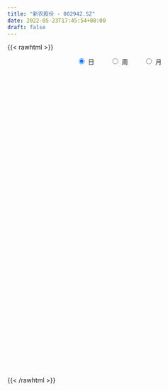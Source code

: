 ```yaml
---
title: "新农股份 - 002942.SZ"
date: 2022-05-23T17:45:54+08:00
draft: false
---
```

{{< rawhtml >}}
    <div style="text-align: center">
        <label style="padding: 1rem;"><input style="margin-right: .5rem" type="radio" name="period" value="D" checked onclick="period_change(this)">日</label>
        <label style="padding: 1rem;"><input style="margin-right: .5rem" type="radio" name="period" value="W" onclick="period_change(this)">周</label>
        <label style="padding: 1rem;"><input style="margin-right: .5rem" type="radio" name="period" value="M" onclick="period_change(this)">月</label>
    </div>
    <div id="chart" style="height: 700px;"></div> 
    <script type="text/javascript">
        const D_v = [2745.0,2733.0,4343.96,2631.12,5409.63,3081.91,4155.75,2388.11,3782.0,5663.0,3904.0,4938.52,3222.0,3795.32,8072.0,9878.27,12780.55,4895.0,7436.16,4706.0,6082.19,6037.0,5864.11,6576.0,3820.0,6859.47,4774.13,3740.0,4852.47,4530.0,3412.0,4230.0,6605.12,7638.19,4992.0,7816.0,6068.0,5514.0,12329.0,7604.13,11626.0,9947.0,17143.0,10074.55,16907.5,24002.9,14850.11,11873.9,11857.7,18259.55,8244.6,8778.94,8266.5,6893.7,10579.26,8874.88,11870.6,11960.11,17396.79,14146.72,8195.9,45557.2,24923.72,10472.6,9633.6,11770.59,6082.35,8420.7,11591.24,7738.4,7498.7,7185.0,8043.2,9183.1,16016.1,9223.01,8565.45,10126.3,12910.9,19495.18,13711.13,14123.45,10918.4,20046.74,16635.1,17632.94,18412.24,69374.59,117366.04,61765.91,78371.4,55223.31,44714.15,45116.91,33548.89,27798.21,21968.8,19850.0,14593.11,12844.3,11528.9,13186.11,8571.0,7222.7,7855.0,8656.1,7273.0,9511.0,12051.0,18380.9,11442.5,22115.23,14790.2,8410.7,18037.0,11683.8,12789.7,5392.9,14399.38,7753.1,4952.2,6266.4,11603.0,5810.6,4893.7,9685.2,8302.7,6070.25,7931.8,9660.04,8927.4,9369.1,5683.0,7237.1,5365.1,21858.02,15078.49,13860.9,9823.44,16739.05,10110.2,8860.9,7471.5,10202.85,5026.7,6374.6,6815.7,3708.0,7310.1,5984.8,6032.06,4950.8,6302.4,52030.26,60903.53,29104.86,16777.9,13827.7,12205.5,21671.63,19363.2,16167.0,10767.04,11219.8,7809.2,30785.74,16850.7,14287.38,11488.94,12726.64,9440.3,5798.96,9223.71,8111.0,6983.5,9038.5,5046.3,5958.4,2737.2,4531.08,7161.6,10437.3,5838.2,6266.3,5421.6,5572.9,5802.2,13984.8,10718.9,8467.2,9358.2,15561.1,100272.44,68982.42,49196.84,33688.9,22201.4,37559.78,27997.9,26004.86,21719.27,17814.4,19783.6,13531.3,10646.6,14228.76,11654.3,16108.94,12175.24,11632.8,13056.2,7696.14,7230.6,10713.6,8884.84,31875.5,19503.48,12624.21,13278.47,12634.8,8746.6,20715.31,24236.74,16990.84,31522.71,24189.8,18544.2,13600.7,21626.35,22478.91,23641.98,24512.28,14898.0,13003.2,16648.7,17144.4,11083.74,10143.4,7171.84,9249.5,9436.1,14872.1,7222.9,7165.4,16160.3,9919.0,7299.4,6209.26,8406.5,11758.8]
const D_histogram = [0.0,0.0067901994,0.0140634531,0.013478682,0.0123273337,-0.0041759349,-0.0255403477,-0.0352122085,-0.0248427773,-0.022278016,-0.0125633873,0.0030856926,0.000784139,-0.0024707425,-0.0061468939,0.0138725653,0.027305068,0.0271187314,0.0377257538,0.0437982723,0.0514542558,0.0426277572,0.0160756725,-0.0265363867,-0.0560710199,-0.090761984,-0.1116367359,-0.1035938481,-0.0834316251,-0.0647788774,-0.055177617,-0.0404718788,-0.0227667759,-0.0069616736,0.013138686,0.0212735728,0.0190151126,0.0306751916,0.0508566181,0.0563087938,0.0588986267,0.0647531685,0.0649306443,0.053153691,0.0316423748,-0.0262108945,-0.0801375564,-0.1279553458,-0.1704222419,-0.2011771004,-0.2040132142,-0.1944803285,-0.1919293256,-0.1934507137,-0.2040238737,-0.1796842831,-0.1273084985,-0.0610919873,0.0379092806,0.115168941,0.1515144516,0.1299708399,0.0665948035,0.0318618148,0.0155535214,-0.0126377841,-0.0199670737,-0.0137907334,-0.0300741467,-0.0301566245,-0.0251170264,-0.0349428933,-0.0152008174,-0.0079206962,0.0301137049,0.0406894669,0.0436183737,0.0497977227,0.0716168413,0.0942735212,0.1090326564,0.1159050278,0.1159333432,0.1331042226,0.1476908757,0.1665764549,0.1459435381,0.2276491449,0.3514657849,0.3878095717,0.4743898227,0.4757946711,0.423293327,0.2979487572,0.1628334506,0.0838272403,-0.0026471933,-0.1186195236,-0.1618532521,-0.1645186742,-0.1654926828,-0.1898671846,-0.2093292189,-0.1980496361,-0.2014650641,-0.1745240434,-0.1633940677,-0.1572797792,-0.1268296795,-0.1551856757,-0.1732494843,-0.2320219685,-0.2750476644,-0.2995776214,-0.2467284449,-0.1992799314,-0.1783094082,-0.1408043207,-0.0952190224,-0.0671634902,-0.0380112046,-0.0070603644,0.0368130822,0.0666188694,0.0890838968,0.1247124833,0.1447417735,0.1580810993,0.1597859503,0.1422578027,0.1432637065,0.135085484,0.1238243644,0.0981755177,0.079307578,0.0808143494,0.0852557657,0.0955766555,0.0941457461,0.0973348262,0.0749508315,0.0451988266,0.0333451565,0.0351697346,0.0313518813,0.0298697318,0.0183739944,0.0030772115,-0.0074253576,-0.020737287,-0.0503812103,-0.05987495,-0.0471703274,0.0414306226,0.1320195785,0.1543490154,0.152794022,0.1372783505,0.1058547489,0.1086242122,0.1209452905,0.1236535231,0.1090638061,0.0598975956,0.0304291392,0.0632837089,0.0924913119,0.0749133149,0.0613087437,0.0654461407,0.043961737,0.0297803176,-0.0110570265,-0.065797649,-0.0796461223,-0.1537487221,-0.1682086467,-0.2054092606,-0.2001999968,-0.1905620075,-0.1380139607,-0.0686689344,-0.029926979,-0.0365798555,-0.0399825502,-0.0570330067,-0.0477904511,-0.0045745851,0.0283239476,0.0293540888,-0.000560169,0.0959275752,0.1763820541,0.2434439791,0.2540071678,0.2248344864,0.1921946208,0.1127058586,-0.0069148943,-0.0624401605,-0.1762086629,-0.2805503977,-0.2675752746,-0.2385744346,-0.2439015095,-0.3094764531,-0.3154968981,-0.3252747124,-0.2895667422,-0.2291137598,-0.2100429459,-0.1791400685,-0.1560726524,-0.12217727,-0.1104351087,-0.0344462704,-0.003142243,0.018942016,0.0321321068,0.0549372393,0.0473484827,0.0726916315,0.1210107116,0.130505932,0.171031449,0.1819050302,0.1298127317,0.0674929534,0.0739898246,0.0803525893,0.0184678885,-0.0944781747,-0.2326541799,-0.360363021,-0.3399781037,-0.2896059304,-0.2275242611,-0.1538192135,-0.0967636653,-0.0139853279,0.0506137516,0.0569206635,0.0600541835,0.058983013,0.1024232136,0.1138157314,0.1157519384,0.1120339684,0.121942393,0.1555486463]
const D_fast = [0.0,0.0084877493,0.0192768663,0.0220617657,0.0239922508,0.0064449984,-0.0213045013,-0.0397794142,-0.0356206774,-0.03862542,-0.0320516381,-0.015631135,-0.0177366539,-0.021609221,-0.0268220959,-0.0033344953,0.0169242743,0.0235176205,0.0435560814,0.060578168,0.0810977154,0.0829281561,0.0603949896,0.0111488336,-0.0324035545,-0.0897850146,-0.1385689505,-0.1564245247,-0.1571202079,-0.1546621796,-0.1588553235,-0.154267555,-0.142254146,-0.1281894621,-0.104804431,-0.091351151,-0.088855833,-0.0695269562,-0.0366313751,-0.017102001,0.0002124886,0.0222553226,0.0386654594,0.0401769289,0.0265762064,-0.0378297865,-0.1117908375,-0.1915974634,-0.27666992,-0.3577190536,-0.411558471,-0.4506456673,-0.4960769958,-0.5459610624,-0.6075401908,-0.6281216709,-0.607573011,-0.5566294967,-0.4481509086,-0.3420990129,-0.2678748895,-0.2569257911,-0.3036531267,-0.3304206617,-0.3428405747,-0.3741913262,-0.3865123842,-0.3837837273,-0.4075856773,-0.4152073113,-0.4164469697,-0.4350085599,-0.4190666884,-0.4137667413,-0.3682039139,-0.3474557851,-0.333622285,-0.3149935053,-0.2752701764,-0.2290451161,-0.1870278169,-0.1511791885,-0.1221675374,-0.0717206023,-0.0202112303,0.0403184626,0.0561714304,0.1947893234,0.4064724096,0.5397685893,0.744946296,0.8652998122,0.9186217999,0.8677644193,0.7733574754,0.7153080751,0.6281718433,0.4825446321,0.3988475905,0.3550524999,0.3127053206,0.2408640227,0.1690696836,0.1308368574,0.0770551633,0.0603651732,0.030646632,-0.0025590243,-0.0038163445,-0.0709687596,-0.1323449393,-0.2491229156,-0.3609105276,-0.46033489,-0.4691678247,-0.4715392941,-0.4951461229,-0.4928421156,-0.4710615729,-0.4597969133,-0.4401474288,-0.4109616797,-0.3578849625,-0.311424458,-0.2666884564,-0.1998817491,-0.1436670154,-0.0908074148,-0.0491560763,-0.0311197731,0.0057020572,0.0312952057,0.0509901772,0.0498852099,0.0508441647,0.0725545235,0.0983098812,0.1325249349,0.154630462,0.1821532487,0.1785069619,0.1600546636,0.1565372827,0.1671542944,0.1711744114,0.1771596949,0.1702574561,0.1557299761,0.1433710675,0.1248748164,0.0826355905,0.0581731133,0.059085154,0.1580437597,0.2816376102,0.342554301,0.3791978131,0.3980017292,0.3930418148,0.4229673312,0.4655247321,0.4991463455,0.51182258,0.4776307684,0.4557695968,0.5044450937,0.5567755247,0.5579258564,0.5596484712,0.5801474034,0.5696534339,0.5629170939,0.5193154932,0.4481254584,0.4143654545,0.3018256742,0.2453135879,0.1567606589,0.1119199235,0.0739174109,0.0919619676,0.1441397602,0.1753999709,0.1596021305,0.1462037983,0.1148950901,0.1121900329,0.1542622526,0.1942417723,0.2026104356,0.1725561355,0.2930257735,0.417575766,0.5454986858,0.6195636665,0.6465996067,0.6620083963,0.6106960987,0.4893466222,0.4182113159,0.2603906478,0.0859113136,0.0319926179,0.0013498494,-0.0649526029,-0.2078966598,-0.2927913294,-0.3838878217,-0.4205715371,-0.4173969946,-0.4508369172,-0.4647190569,-0.4806698039,-0.477318739,-0.4931853549,-0.4258080842,-0.3952896175,-0.3684698545,-0.3472467371,-0.3107072947,-0.3064589306,-0.262942874,-0.184371116,-0.1422494125,-0.0589660333,-0.0026161945,-0.0222553101,-0.0677018501,-0.0427075227,-0.0162566107,-0.0735243393,-0.2100899462,-0.4064294964,-0.6242290927,-0.6888387013,-0.7108680106,-0.7056674067,-0.6704171625,-0.6375525305,-0.5582705251,-0.4810180078,-0.46048093,-0.4423338641,-0.4286592813,-0.3596132774,-0.3197668267,-0.288892635,-0.264602113,-0.2242080902,-0.1517146753]
const D_slow = [0.0,0.0016975499,0.0052134131,0.0085830836,0.0116649171,0.0106209334,0.0042358464,-0.0045672057,-0.0107779,-0.016347404,-0.0194882508,-0.0187168277,-0.0185207929,-0.0191384785,-0.020675202,-0.0172070607,-0.0103807937,-0.0036011108,0.0058303276,0.0167798957,0.0296434596,0.0403003989,0.044319317,0.0376852204,0.0236674654,0.0009769694,-0.0269322146,-0.0528306766,-0.0736885829,-0.0898833022,-0.1036777065,-0.1137956762,-0.1194873701,-0.1212277885,-0.117943117,-0.1126247238,-0.1078709456,-0.1002021477,-0.0874879932,-0.0734107948,-0.0586861381,-0.042497846,-0.0262651849,-0.0129767621,-0.0050661684,-0.011618892,-0.0316532811,-0.0636421176,-0.1062476781,-0.1565419532,-0.2075452567,-0.2561653389,-0.3041476702,-0.3525103487,-0.4035163171,-0.4484373879,-0.4802645125,-0.4955375093,-0.4860601892,-0.4572679539,-0.419389341,-0.3868966311,-0.3702479302,-0.3622824765,-0.3583940961,-0.3615535421,-0.3665453106,-0.3699929939,-0.3775115306,-0.3850506867,-0.3913299433,-0.4000656666,-0.403865871,-0.405846045,-0.3983176188,-0.3881452521,-0.3772406587,-0.364791228,-0.3468870177,-0.3233186374,-0.2960604733,-0.2670842163,-0.2381008805,-0.2048248249,-0.167902106,-0.1262579922,-0.0897721077,-0.0328598215,0.0550066247,0.1519590176,0.2705564733,0.3895051411,0.4953284728,0.5698156621,0.6105240248,0.6314808349,0.6308190365,0.6011641557,0.5607008426,0.5195711741,0.4781980034,0.4307312072,0.3783989025,0.3288864935,0.2785202275,0.2348892166,0.1940406997,0.1547207549,0.123013335,0.0842169161,0.040904545,-0.0171009471,-0.0858628632,-0.1607572686,-0.2224393798,-0.2722593627,-0.3168367147,-0.3520377949,-0.3758425505,-0.3926334231,-0.4021362242,-0.4039013153,-0.3946980447,-0.3780433274,-0.3557723532,-0.3245942324,-0.288408789,-0.2488885142,-0.2089420266,-0.1733775759,-0.1375616493,-0.1037902783,-0.0728341872,-0.0482903078,-0.0284634133,-0.0082598259,0.0130541155,0.0369482794,0.0604847159,0.0848184225,0.1035561304,0.114855837,0.1231921261,0.1319845598,0.1398225301,0.1472899631,0.1518834617,0.1526527646,0.1507964252,0.1456121034,0.1330168008,0.1180480633,0.1062554815,0.1166131371,0.1496180317,0.1882052856,0.2264037911,0.2607233787,0.2871870659,0.314343119,0.3445794416,0.3754928224,0.4027587739,0.4177331728,0.4253404576,0.4411613848,0.4642842128,0.4830125415,0.4983397275,0.5147012627,0.5256916969,0.5331367763,0.5303725197,0.5139231074,0.4940115768,0.4555743963,0.4135222346,0.3621699195,0.3121199203,0.2644794184,0.2299759282,0.2128086946,0.2053269499,0.196181986,0.1861863485,0.1719280968,0.159980484,0.1588368377,0.1659178246,0.1732563468,0.1731163046,0.1970981984,0.2411937119,0.3020547067,0.3655564986,0.4217651203,0.4698137755,0.4979902401,0.4962615165,0.4806514764,0.4365993107,0.3664617113,0.2995678926,0.2399242839,0.1789489066,0.1015797933,0.0227055688,-0.0586131093,-0.1310047949,-0.1882832348,-0.2407939713,-0.2855789884,-0.3245971515,-0.355141469,-0.3827502462,-0.3913618138,-0.3921473745,-0.3874118705,-0.3793788438,-0.365644534,-0.3538074133,-0.3356345055,-0.3053818276,-0.2727553446,-0.2299974823,-0.1845212248,-0.1520680418,-0.1351948035,-0.1166973473,-0.0966092,-0.0919922279,-0.1156117715,-0.1737753165,-0.2638660717,-0.3488605977,-0.4212620802,-0.4781431455,-0.5165979489,-0.5407888652,-0.5442851972,-0.5316317593,-0.5174015935,-0.5023880476,-0.4876422943,-0.462036491,-0.4335825581,-0.4046445735,-0.3766360814,-0.3461504831,-0.3072633216]
const D_data = [['2021-05-12', 17.6348, 17.7031, 17.4297, 17.7487],['2021-05-13', 17.6044, 17.8095, 17.6044, 17.9462],['2021-05-14', 17.9538, 17.8626, 17.7107, 17.9614],['2021-05-17', 17.8626, 17.7943, 17.7183, 17.8626],['2021-05-18', 17.7791, 17.7943, 17.3994, 18.0221],['2021-05-19', 17.7943, 17.5588, 17.5209, 17.9614],['2021-05-20', 17.4829, 17.3842, 17.3386, 17.5588],['2021-05-21', 17.3842, 17.4221, 17.3234, 17.4677],['2021-05-24', 17.3614, 17.65, 17.3234, 17.688],['2021-05-25', 17.6728, 17.5664, 17.4905, 17.6804],['2021-05-26', 17.6044, 17.6728, 17.5133, 17.7867],['2021-05-27', 17.6955, 17.8095, 17.6728, 17.855],['2021-05-28', 17.8095, 17.6196, 17.5588, 17.8095],['2021-05-31', 17.6576, 17.5892, 17.4905, 17.6576],['2021-06-01', 17.5588, 17.5588, 17.3614, 17.5892],['2021-06-02', 17.5512, 17.9006, 17.4069, 17.9614],['2021-06-03', 18.8347, 17.9234, 17.7867, 18.8955],['2021-06-04', 17.7715, 17.8095, 17.7563, 17.9234],['2021-06-07', 17.8171, 17.9993, 17.6728, 18.212],['2021-06-08', 18.1436, 18.0221, 17.8702, 18.1892],['2021-06-09', 18.0297, 18.1208, 17.8778, 18.3031],['2021-06-10', 18.0221, 17.9538, 17.7791, 18.174],['2021-06-11', 17.9234, 17.6652, 17.612, 18.0373],['2021-06-15', 17.7259, 17.2778, 17.2627, 17.7335],['2021-06-16', 17.3386, 17.2171, 17.1335, 17.3766],['2021-06-17', 17.2095, 16.9209, 16.7386, 17.3006],['2021-06-18', 16.9209, 16.8601, 16.6779, 16.9816],['2021-06-21', 16.9057, 17.0956, 16.807, 17.0956],['2021-06-22', 17.0956, 17.2399, 17.0804, 17.2854],['2021-06-23', 17.2323, 17.2551, 17.0044, 17.2551],['2021-06-24', 17.2702, 17.1563, 17.088, 17.2702],['2021-06-25', 17.1563, 17.2323, 17.1259, 17.3006],['2021-06-28', 17.2323, 17.3158, 17.1715, 17.3538],['2021-06-29', 17.2399, 17.3538, 17.2399, 17.7335],['2021-06-30', 17.2399, 17.4905, 17.2399, 17.5892],['2021-07-01', 17.3994, 17.4145, 17.3538, 17.688],['2021-07-02', 17.3766, 17.3006, 17.1867, 17.5968],['2021-07-05', 17.2778, 17.5057, 17.2778, 17.5816],['2021-07-06', 17.5133, 17.7183, 17.4069, 17.8398],['2021-07-07', 17.7107, 17.6348, 17.4677, 17.8247],['2021-07-08', 17.5968, 17.6576, 17.4905, 17.8854],['2021-07-09', 17.5892, 17.7639, 17.4069, 17.8322],['2021-07-12', 17.9158, 17.7563, 17.5588, 18.0525],['2021-07-13', 17.7107, 17.6196, 17.3462, 17.7107],['2021-07-14', 18.18, 17.44, 17.32, 18.18],['2021-07-15', 17.39, 16.77, 16.18, 17.39],['2021-07-16', 16.76, 16.47, 16.26, 16.77],['2021-07-19', 16.45, 16.18, 16.05, 16.54],['2021-07-20', 16.18, 15.87, 15.82, 16.18],['2021-07-21', 15.9, 15.65, 15.46, 16.12],['2021-07-22', 15.5, 15.72, 15.42, 15.78],['2021-07-23', 15.75, 15.7, 15.43, 15.75],['2021-07-26', 15.5, 15.45, 15.24, 15.67],['2021-07-27', 15.48, 15.2, 15.08, 15.48],['2021-07-28', 15.15, 14.84, 14.3, 15.2],['2021-07-29', 14.85, 15.1, 14.84, 15.19],['2021-07-30', 15.2, 15.47, 14.91, 15.5],['2021-08-02', 15.44, 15.82, 15.36, 15.86],['2021-08-03', 15.89, 16.6, 15.69, 16.6],['2021-08-04', 16.59, 16.8, 16.15, 16.83],['2021-08-05', 16.76, 16.64, 16.48, 16.76],['2021-08-06', 17.63, 16.01, 15.7, 17.63],['2021-08-09', 15.06, 15.28, 14.91, 15.36],['2021-08-10', 15.18, 15.36, 15.11, 15.5],['2021-08-11', 15.36, 15.42, 15.18, 15.51],['2021-08-12', 15.42, 15.1, 15.05, 15.42],['2021-08-13', 15.11, 15.2, 15.06, 15.26],['2021-08-16', 15.29, 15.3, 15.18, 15.43],['2021-08-17', 15.29, 14.92, 14.86, 15.35],['2021-08-18', 14.92, 15.0, 14.82, 15.06],['2021-08-19', 15.0, 15.0, 14.73, 15.1],['2021-08-20', 14.9, 14.72, 14.65, 14.94],['2021-08-23', 14.73, 15.04, 14.73, 15.14],['2021-08-24', 15.03, 14.89, 14.8, 15.12],['2021-08-25', 14.99, 15.35, 14.98, 15.4],['2021-08-26', 15.34, 15.11, 15.08, 15.36],['2021-08-27', 15.2, 15.03, 14.82, 15.2],['2021-08-30', 15.03, 15.08, 14.9, 15.32],['2021-08-31', 14.95, 15.35, 14.83, 15.35],['2021-09-01', 15.35, 15.5, 15.15, 15.94],['2021-09-02', 15.48, 15.54, 15.25, 15.7],['2021-09-03', 15.57, 15.55, 15.36, 15.67],['2021-09-06', 15.55, 15.54, 15.44, 15.68],['2021-09-07', 15.58, 15.87, 15.52, 15.92],['2021-09-08', 15.87, 16.01, 15.74, 16.15],['2021-09-09', 15.96, 16.26, 15.9, 16.34],['2021-09-10', 16.36, 15.87, 15.8, 16.36],['2021-09-13', 15.87, 17.46, 15.72, 17.46],['2021-09-14', 17.43, 18.78, 17.43, 19.21],['2021-09-15', 17.86, 18.43, 17.75, 18.55],['2021-09-16', 18.3, 19.77, 18.11, 20.0],['2021-09-17', 19.66, 19.37, 18.68, 20.28],['2021-09-22', 19.08, 18.98, 18.21, 19.59],['2021-09-23', 19.0, 17.95, 17.9, 19.09],['2021-09-24', 17.96, 17.39, 17.28, 18.06],['2021-09-27', 17.6, 17.7, 16.98, 17.74],['2021-09-28', 17.79, 17.28, 17.16, 17.96],['2021-09-29', 16.95, 16.4, 16.38, 17.18],['2021-09-30', 16.45, 16.85, 16.45, 16.9],['2021-10-08', 16.9, 17.18, 16.86, 17.28],['2021-10-11', 17.19, 17.13, 17.0, 17.38],['2021-10-12', 17.05, 16.69, 16.5, 17.16],['2021-10-13', 16.79, 16.53, 16.34, 16.79],['2021-10-14', 16.42, 16.78, 16.35, 16.84],['2021-10-15', 16.77, 16.5, 16.31, 16.78],['2021-10-18', 16.5, 16.83, 16.32, 16.95],['2021-10-19', 16.83, 16.63, 16.54, 16.88],['2021-10-20', 16.48, 16.51, 16.42, 17.04],['2021-10-21', 16.51, 16.82, 16.36, 16.92],['2021-10-22', 16.8, 15.99, 15.99, 16.8],['2021-10-25', 15.94, 15.87, 15.4, 15.96],['2021-10-26', 15.89, 14.99, 14.96, 16.0],['2021-10-27', 15.02, 14.7, 14.5, 15.06],['2021-10-28', 14.71, 14.5, 14.5, 14.82],['2021-10-29', 14.6, 15.3, 14.55, 15.4],['2021-11-01', 15.36, 15.29, 15.14, 15.44],['2021-11-02', 15.26, 14.95, 14.73, 15.38],['2021-11-03', 14.95, 15.14, 14.88, 15.27],['2021-11-04', 15.09, 15.32, 15.06, 15.49],['2021-11-05', 15.3, 15.18, 15.15, 15.45],['2021-11-08', 15.18, 15.25, 15.05, 15.31],['2021-11-09', 15.28, 15.36, 15.19, 15.47],['2021-11-10', 15.36, 15.68, 15.09, 15.82],['2021-11-11', 15.65, 15.69, 15.54, 15.73],['2021-11-12', 15.69, 15.75, 15.56, 15.77],['2021-11-15', 15.7, 16.11, 15.67, 16.21],['2021-11-16', 16.2, 16.13, 15.94, 16.24],['2021-11-17', 16.13, 16.22, 16.03, 16.28],['2021-11-18', 16.22, 16.21, 16.0, 16.38],['2021-11-19', 16.1, 16.02, 15.78, 16.25],['2021-11-22', 16.01, 16.3, 15.85, 16.37],['2021-11-23', 16.28, 16.26, 16.06, 16.38],['2021-11-24', 16.56, 16.26, 16.19, 16.56],['2021-11-25', 16.29, 16.06, 16.06, 16.37],['2021-11-26', 16.16, 16.09, 16.0, 16.28],['2021-11-29', 15.89, 16.36, 15.65, 16.84],['2021-11-30', 16.19, 16.48, 16.03, 16.64],['2021-12-01', 16.41, 16.67, 16.2, 16.68],['2021-12-02', 16.69, 16.63, 16.5, 16.85],['2021-12-03', 16.8, 16.78, 16.43, 16.93],['2021-12-06', 16.9, 16.49, 16.48, 16.9],['2021-12-07', 16.6, 16.32, 16.15, 16.6],['2021-12-08', 16.45, 16.48, 16.0, 16.57],['2021-12-09', 16.58, 16.67, 16.35, 16.8],['2021-12-10', 16.75, 16.64, 16.48, 16.76],['2021-12-13', 16.75, 16.7, 16.62, 16.88],['2021-12-14', 16.78, 16.58, 16.46, 16.78],['2021-12-15', 16.6, 16.49, 16.41, 16.6],['2021-12-16', 16.49, 16.5, 16.4, 16.57],['2021-12-17', 16.59, 16.41, 16.25, 16.59],['2021-12-20', 16.4, 16.08, 16.05, 16.44],['2021-12-21', 16.28, 16.2, 16.05, 16.28],['2021-12-22', 16.2, 16.46, 16.13, 16.46],['2021-12-23', 16.49, 17.7, 16.49, 17.95],['2021-12-24', 17.85, 18.3, 17.72, 18.65],['2021-12-27', 18.29, 17.89, 17.71, 18.29],['2021-12-28', 17.88, 17.8, 17.71, 18.25],['2021-12-29', 17.74, 17.73, 17.5, 17.99],['2021-12-30', 17.58, 17.54, 17.44, 17.74],['2021-12-31', 17.7, 18.02, 17.43, 18.38],['2022-01-04', 18.0, 18.32, 17.88, 18.32],['2022-01-05', 18.32, 18.39, 17.8, 18.58],['2022-01-06', 18.39, 18.29, 18.08, 18.39],['2022-01-07', 18.17, 17.81, 17.72, 18.19],['2022-01-10', 17.81, 17.94, 17.5, 18.06],['2022-01-11', 17.94, 18.83, 17.85, 19.2],['2022-01-12', 19.2, 19.08, 18.66, 19.2],['2022-01-13', 19.14, 18.66, 18.63, 19.21],['2022-01-14', 18.66, 18.75, 18.64, 19.04],['2022-01-17', 18.74, 19.07, 18.57, 19.16],['2022-01-18', 18.89, 18.82, 18.56, 19.18],['2022-01-19', 18.83, 18.92, 18.67, 19.04],['2022-01-20', 18.99, 18.52, 18.4, 18.99],['2022-01-21', 18.51, 18.13, 18.11, 18.62],['2022-01-24', 18.13, 18.47, 18.0, 18.68],['2022-01-25', 18.45, 17.45, 17.39, 18.52],['2022-01-26', 17.33, 17.89, 17.33, 17.95],['2022-01-27', 17.91, 17.37, 17.26, 18.14],['2022-01-28', 17.37, 17.7, 17.27, 17.78],['2022-02-07', 17.73, 17.68, 17.56, 17.99],['2022-02-08', 17.57, 18.29, 17.49, 18.3],['2022-02-09', 18.16, 18.78, 18.16, 19.14],['2022-02-10', 18.78, 18.68, 18.4, 18.84],['2022-02-11', 18.72, 18.2, 18.08, 18.72],['2022-02-14', 18.2, 18.21, 18.03, 18.57],['2022-02-15', 18.38, 17.97, 17.78, 18.39],['2022-02-16', 18.0, 18.26, 17.87, 18.43],['2022-02-17', 18.25, 18.83, 18.12, 18.89],['2022-02-18', 18.7, 18.94, 18.53, 18.99],['2022-02-21', 18.98, 18.68, 18.62, 19.07],['2022-02-22', 18.68, 18.25, 18.1, 18.68],['2022-02-23', 18.36, 20.08, 18.36, 20.08],['2022-02-24', 22.09, 20.5, 20.25, 22.09],['2022-02-25', 19.72, 20.94, 19.72, 22.0],['2022-02-28', 20.22, 20.69, 19.48, 20.9],['2022-03-01', 20.5, 20.39, 19.82, 20.66],['2022-03-02', 20.2, 20.41, 19.88, 20.5],['2022-03-03', 20.75, 19.71, 19.51, 20.75],['2022-03-04', 19.33, 18.78, 18.7, 19.63],['2022-03-07', 18.76, 19.15, 18.71, 19.57],['2022-03-08', 19.16, 17.93, 17.93, 19.37],['2022-03-09', 17.91, 17.33, 16.53, 18.24],['2022-03-10', 17.54, 18.38, 17.51, 18.41],['2022-03-11', 18.23, 18.53, 17.78, 18.59],['2022-03-14', 18.45, 18.0, 17.9, 18.66],['2022-03-15', 18.0, 16.85, 16.85, 18.0],['2022-03-16', 17.37, 17.16, 16.56, 17.39],['2022-03-17', 17.4, 16.81, 16.73, 17.59],['2022-03-18', 16.93, 17.19, 16.8, 17.27],['2022-03-21', 17.13, 17.53, 17.0, 17.64],['2022-03-22', 17.41, 17.02, 17.02, 17.51],['2022-03-23', 17.1, 17.11, 16.98, 17.28],['2022-03-24', 17.12, 16.98, 16.87, 17.17],['2022-03-25', 16.94, 17.11, 16.94, 17.36],['2022-03-28', 17.15, 16.81, 16.69, 17.18],['2022-03-29', 16.81, 17.74, 16.71, 18.12],['2022-03-30', 17.5, 17.4, 17.0, 17.53],['2022-03-31', 17.3, 17.38, 17.08, 17.54],['2022-04-01', 17.32, 17.33, 17.12, 17.82],['2022-04-06', 17.26, 17.53, 17.02, 17.6],['2022-04-07', 17.56, 17.18, 17.09, 17.56],['2022-04-08', 17.16, 17.64, 16.81, 18.2],['2022-04-11', 17.46, 18.16, 17.46, 18.16],['2022-04-12', 18.17, 17.89, 17.51, 18.24],['2022-04-13', 17.81, 18.5, 17.61, 19.2],['2022-04-14', 18.16, 18.38, 17.71, 18.38],['2022-04-15', 18.15, 17.58, 17.5, 18.15],['2022-04-18', 17.46, 17.2, 16.96, 17.46],['2022-04-19', 17.2, 17.95, 17.02, 18.15],['2022-04-20', 17.8, 18.03, 17.7, 18.48],['2022-04-21', 17.88, 17.05, 17.0, 18.7],['2022-04-22', 16.51, 15.89, 15.46, 16.83],['2022-04-25', 15.42, 14.74, 14.72, 15.89],['2022-04-26', 14.74, 13.88, 13.8, 15.0],['2022-04-27', 13.93, 15.12, 13.8, 15.27],['2022-04-28', 14.87, 15.38, 14.69, 16.3],['2022-04-29', 15.38, 15.56, 15.27, 15.9],['2022-05-05', 15.55, 15.85, 15.34, 16.0],['2022-05-06', 15.49, 15.82, 15.33, 16.0],['2022-05-09', 15.82, 16.4, 15.82, 16.55],['2022-05-10', 16.36, 16.51, 16.1, 16.59],['2022-05-11', 16.51, 15.94, 15.8, 16.52],['2022-05-12', 15.88, 15.9, 15.7, 16.07],['2022-05-13', 16.0, 15.83, 15.72, 16.2],['2022-05-16', 16.14, 16.5, 15.85, 16.68],['2022-05-17', 16.5, 16.27, 16.03, 16.7],['2022-05-18', 16.18, 16.22, 16.02, 16.4],['2022-05-19', 16.02, 16.18, 15.91, 16.35],['2022-05-20', 16.29, 16.41, 16.14, 16.45],['2022-05-23', 16.42, 16.89, 16.42, 16.97]]
const W_v = [867.78,348713.65,449725.19,697057.1599999999,294573.46,578492.49,684560.8100000001,808849.5299999999,532970.13,422561.26,430563.51,423870.71,477410.48,246506.23,158702.68,199421.09,151455.64,331727.96,124510.6,84119.94,30626.44,81540.59,83271.07,54595.84,216855.82,219754.42,151185.17,82338.57,63681.93,58209.91,79254.75,197947.51,77860.19,54006.85,54766.64,43522.72,75171.36,68799.22,61991.04,66085.08,69760.61,279632.71,146966.54,346319.46,138843.4,65701.72,70803.17,182975.47,151117.51,184276.81,110324.43,134773.4,123387.75,143885.32,140217.81,133716.08,133135.86,96591.34,78560.67,87473.97,111791.97,200871.5,106855.43,114282.01,88295.87,55761.51,56626.3,97786.29,63672.87,91503.16,95084.08,35004.02,34617.22,63109.41,72863.86,64537.57,196344.76,137876.96,122698.14,46004.19,77086.05,111391.19,135141.57,116601.44,104064.13,78855.0,78533.5,43103.19,56581.62,36326.13,34088.5,25379.17,31397.6,10461.98,6234.9,30704.22,19583.0,43418.6,59450.04,50421.54,65359.59,36149.61,23978.77,26620.98,29605.2,31701.01,27369.34,39823.93,34503.14,34998.35,24531.0,33768.21,12849.0,16974.53,35862.46,38255.66,27144.33,19680.0,24412.19,38953.0,17036.0,15727.38,21142.12,47478.0,12614.0,17864.08,17666.52,21509.52,39421.14,30125.46,22029.6,20764.47,33119.31,47020.13,82978.06,59014.69,46484.94,97256.72,62882.86,42434.04,51030.86,70366.96,83645.42,382101.25,123379.95,84210.12,12844.3,48363.71,55872.0,74795.63,52018.88,33525.9,41649.99,36581.7,77359.9,41672.15,30193.2,130219.05,93587.59,57517.04,81221.96,45300.61,29763.9,34234.48,41500.4,202641.36,170644.82,98853.43,64813.84,50329.34,86166.5,42096.71,115484.29,105860.22,72778.04,17315.24,47946.0,47994.46,11758.8]
const W_histogram = [0.0,0.3330643875,0.4354779744,0.4978333034,0.3544322182,0.4450513695,0.5458227105,0.5374683276,0.3651661575,0.4327922888,0.3871185675,0.4050726923,0.3624958545,0.2426375504,0.1781458566,0.0091969112,-0.039192069,-0.1425268522,-0.1982775188,-0.3766971887,-0.5374695109,-0.6419878082,-0.6792564973,-0.7158448935,-0.5288671162,-0.4870082542,-0.4926020355,-0.4114526098,-0.403426836,-0.3352569487,-0.2067807805,-0.2035630598,-0.2488269746,-0.2711989299,-0.3263288503,-0.3293254908,-0.2651702219,-0.1942822485,-0.0965631581,0.0025215876,0.0632220244,0.3516106276,0.6704195093,0.923409936,0.9323090467,0.7928236548,0.518843453,0.5103315782,0.3002225102,0.1073757964,-0.1060191886,-0.2249728533,-0.3077102896,-0.3195560241,-0.2798689361,-0.172884772,-0.1464035255,-0.1052683017,-0.2155600822,-0.3651146664,-0.3517637256,-0.2702452373,-0.3457569586,-0.2344670412,-0.30049986,-0.3517518189,-0.3442193143,-0.3090439626,-0.2485690239,-0.1652550382,-0.1315479555,-0.0882108176,-0.021724912,0.0328217576,0.0429041877,0.0973707411,0.2389099609,0.3513024486,0.456487914,0.4672686279,0.5035232297,0.6273309712,0.7636848196,0.7458514455,0.9548625839,1.0181171919,0.9771028105,0.8851953371,0.7336590916,0.5708931304,0.2711565759,0.1027683313,-0.1511179269,-0.326193591,-0.3925115407,-0.425551779,-0.5285761817,-0.5132787787,-0.3614144581,-0.3322303942,-0.1708482075,-0.1551992592,-0.157209951,-0.2817809736,-0.4299599199,-0.54880121,-0.6267508616,-0.7171750582,-0.7218045386,-0.6615628405,-0.6631240419,-0.7212102933,-0.6622157349,-0.4916748206,-0.3773051163,-0.2262053398,-0.193748799,-0.1186548598,-0.0398905416,0.0642779145,0.1220600128,0.1498794975,0.1891044606,0.017319117,-0.1090938974,-0.1716026753,-0.2214049697,-0.2194120717,-0.1850443513,-0.1530924418,-0.1661514713,-0.1312266811,-0.0871524733,-0.0142474153,-0.0392014687,-0.0906601624,-0.1213657302,-0.0880377857,-0.1022751726,-0.1242863055,-0.0993167837,-0.0325815689,0.0441439302,0.3259486264,0.3710566219,0.3564947982,0.3600052864,0.3093827586,0.2376282787,0.1443614066,0.078547227,0.0772451141,0.0971248174,0.116253846,0.1732115765,0.1975303409,0.1939230025,0.3078526842,0.3502939216,0.3493715932,0.3939121967,0.3641598319,0.3006971042,0.2780972731,0.2969766337,0.4205980474,0.3369492025,0.2488961483,0.0925699692,-0.0181543344,-0.0753052385,-0.0899662032,-0.1006342294,-0.21203375,-0.293454782,-0.3134963889,-0.3092558411,-0.2529370809,-0.1727343001]
const W_fast = [0.0,0.4163304843,0.6276135648,0.8144272197,0.759634189,0.9615161828,1.1987432014,1.3247559004,1.2437452696,1.4195694732,1.4706753937,1.5898976916,1.6379448174,1.5787459009,1.5587906712,1.3921409537,1.3339539562,1.19498746,1.0896674136,0.8170734466,0.5219337466,0.2569184974,0.0498356839,-0.1657139356,-0.1109529374,-0.1908461389,-0.3195904292,-0.3413041559,-0.4341350911,-0.4497794409,-0.3729984678,-0.4206715121,-0.5281421705,-0.6183138583,-0.7550259913,-0.8403540045,-0.8424912911,-0.8201738798,-0.7465955789,-0.6468804363,-0.5703744934,-0.1940832333,0.2923305258,0.7761734365,1.0181498088,1.0768703306,0.9326009921,1.0516720119,0.9166185714,0.7506158066,0.5107160245,0.3355191465,0.1758541378,0.0841193973,0.0538392513,0.1176022224,0.1074825875,0.1223007358,-0.0418810652,-0.282714316,-0.3573043066,-0.3433471276,-0.5052980885,-0.4526249315,-0.5937827153,-0.7329726289,-0.8114949529,-0.8535805919,-0.8552479091,-0.8132476829,-0.8124275891,-0.7911431556,-0.730088478,-0.667336369,-0.646527892,-0.5677186534,-0.3664519433,-0.1662338435,0.0530736005,0.1806714714,0.3428068805,0.6234473649,0.9507224182,1.1193519054,1.5670786899,1.8848625958,2.088123917,2.2175152778,2.2493938053,2.2293511267,1.9974037161,1.8547075543,1.5630418145,1.3064177526,1.1419719177,1.0025437347,0.7673752866,0.6543529949,0.7158637009,0.6619901663,0.7806603011,0.7575094347,0.7161962551,0.521179989,0.2655110627,0.0094694702,-0.2251678968,-0.4948858579,-0.6799664729,-0.785115485,-0.9524576969,-1.1908465217,-1.297405897,-1.2497836879,-1.2297402627,-1.1351918211,-1.1511724801,-1.1057422558,-1.0369505729,-0.9167126382,-0.8284155368,-0.7631261777,-0.6766250995,-0.8440806638,-0.9977671526,-1.1031765993,-1.2083301361,-1.2611902561,-1.2730836235,-1.2794048244,-1.3340017218,-1.3318836018,-1.3095975123,-1.2402543082,-1.2750087288,-1.3491324631,-1.4101794633,-1.3988609654,-1.4386671454,-1.4917498546,-1.4916095288,-1.4330197062,-1.3452582246,-0.9819663718,-0.8440942207,-0.7695323449,-0.6760205351,-0.6492973732,-0.6616447834,-0.7188213039,-0.7649986768,-0.7469895111,-0.7028286034,-0.6546361133,-0.5543754887,-0.4806741391,-0.4358007268,-0.2449078742,-0.1148931563,-0.0284725864,0.1145460662,0.1758336594,0.1875452078,0.2344696949,0.327593214,0.5563641395,0.5569525953,0.5311235781,0.3979398913,0.2826770041,0.2066997904,0.1695472749,0.1337206913,-0.0306872667,-0.1854719943,-0.2838876983,-0.3569611109,-0.3638766209,-0.3268574151]
const W_slow = [0.0,0.0832660969,0.1921355905,0.3165939163,0.4052019709,0.5164648132,0.6529204909,0.7872875728,0.8785791121,0.9867771843,1.0835568262,1.1848249993,1.2754489629,1.3361083505,1.3806448147,1.3829440425,1.3731460252,1.3375143122,1.2879449325,1.1937706353,1.0594032576,0.8989063055,0.7290921812,0.5501309578,0.4179141788,0.2961621152,0.1730116064,0.0701484539,-0.0307082551,-0.1145224923,-0.1662176874,-0.2171084523,-0.279315196,-0.3471149284,-0.428697141,-0.5110285137,-0.5773210692,-0.6258916313,-0.6500324208,-0.6494020239,-0.6335965178,-0.5456938609,-0.3780889836,-0.1472364996,0.0858407621,0.2840466758,0.4137575391,0.5413404336,0.6163960612,0.6432400103,0.6167352131,0.5604919998,0.4835644274,0.4036754214,0.3337081874,0.2904869944,0.253886113,0.2275690376,0.173679017,0.0824003504,-0.005540581,-0.0731018903,-0.1595411299,-0.2181578903,-0.2932828553,-0.38122081,-0.4672756385,-0.5445366292,-0.6066788852,-0.6479926447,-0.6808796336,-0.702932338,-0.708363566,-0.7001581266,-0.6894320797,-0.6650893944,-0.6053619042,-0.5175362921,-0.4034143135,-0.2865971566,-0.1607163491,-0.0038836063,0.1870375986,0.3735004599,0.6122161059,0.8667454039,1.1110211065,1.3323199408,1.5157347137,1.6584579963,1.7262471402,1.7519392231,1.7141597413,1.6326113436,1.5344834584,1.4280955137,1.2959514682,1.1676317736,1.077278159,0.9942205605,0.9515085086,0.9127086938,0.8734062061,0.8029609627,0.6954709827,0.5582706802,0.4015829648,0.2222892002,0.0418380656,-0.1235526445,-0.289333655,-0.4696362283,-0.6351901621,-0.7581088672,-0.8524351463,-0.9089864813,-0.957423681,-0.987087396,-0.9970600314,-0.9809905527,-0.9504755495,-0.9130056752,-0.86572956,-0.8613997808,-0.8886732552,-0.931573924,-0.9869251664,-1.0417781843,-1.0880392722,-1.1263123826,-1.1678502505,-1.2006569207,-1.222445039,-1.2260068929,-1.2358072601,-1.2584723007,-1.2888137332,-1.3108231796,-1.3363919728,-1.3674635492,-1.3922927451,-1.4004381373,-1.3894021548,-1.3079149982,-1.2151508427,-1.1260271431,-1.0360258215,-0.9586801319,-0.8992730622,-0.8631827105,-0.8435459038,-0.8242346252,-0.7999534209,-0.7708899594,-0.7275870652,-0.67820448,-0.6297237294,-0.5527605583,-0.4651870779,-0.3778441796,-0.2793661305,-0.1883261725,-0.1131518964,-0.0436275781,0.0306165803,0.1357660921,0.2200033928,0.2822274298,0.3053699221,0.3008313385,0.2820050289,0.2595134781,0.2343549208,0.1813464833,0.1079827878,0.0296086905,-0.0477052697,-0.11093954,-0.154123115]
const W_data = [['2018-12-07', 12.7691, 18.5375, 12.7691, 18.5375],['2018-12-14', 20.3935, 23.7565, 20.3935, 26.9191],['2018-12-21', 23.0141, 22.3756, 21.3066, 23.6748],['2018-12-28', 22.1232, 22.732, 21.2472, 25.2561],['2019-01-04', 21.9005, 20.3267, 19.5323, 22.1826],['2019-01-11', 20.438, 23.5041, 20.052, 24.2613],['2019-01-18', 24.4989, 24.6325, 20.2673, 25.6867],['2019-01-25', 24.4543, 24.0535, 23.5857, 28.8048],['2019-02-01', 24.4098, 21.9896, 21.8857, 26.3549],['2019-02-15', 22.2717, 25.167, 22.1307, 26.1173],['2019-02-22', 24.922, 24.2836, 23.3853, 26.6221],['2019-03-01', 24.2836, 25.4863, 24.1574, 27.1566],['2019-03-08', 25.3898, 25.1448, 24.9443, 29.3244],['2019-03-15', 24.9666, 24.1648, 23.0735, 26.6815],['2019-03-22', 24.4989, 24.7216, 24.1871, 25.2116],['2019-03-29', 24.3504, 23.0512, 21.9079, 25.3749],['2019-04-04', 23.0141, 24.1574, 23.0141, 24.484],['2019-04-12', 26.0653, 23.1774, 22.8656, 26.9488],['2019-04-19', 23.4892, 23.3927, 22.5093, 23.66],['2019-04-26', 23.3036, 21.1656, 21.1656, 23.3036],['2019-04-30', 21.2101, 20.2598, 19.317, 21.3512],['2019-05-10', 19.8961, 19.9109, 18.4855, 19.9406],['2019-05-17', 19.6733, 19.9545, 19.4432, 21.2242],['2019-05-24', 19.4511, 19.2934, 18.79, 19.8268],['2019-05-31', 19.2483, 22.0732, 19.1055, 23.1776],['2019-06-06', 21.8252, 20.518, 20.2175, 23.6509],['2019-06-14', 20.4278, 19.6615, 19.5413, 21.7727],['2019-06-21', 19.5713, 20.6081, 19.5713, 20.811],['2019-06-28', 20.6081, 19.6089, 19.3985, 20.6532],['2019-07-05', 19.8944, 20.2625, 19.7742, 20.4053],['2019-07-12', 20.3752, 21.3144, 19.2859, 21.3144],['2019-07-19', 21.7125, 19.9094, 19.9094, 21.7276],['2019-07-26', 19.9169, 18.9703, 18.3618, 19.932],['2019-08-02', 19.1055, 18.82, 18.4369, 19.1882],['2019-08-09', 18.82, 17.9035, 17.6781, 19.0529],['2019-08-16', 17.926, 18.0687, 17.4452, 18.2115],['2019-08-23', 18.0838, 18.7599, 18.0838, 19.1807],['2019-08-30', 18.3467, 18.9403, 18.2941, 19.4586],['2019-09-06', 18.8651, 19.5263, 18.8651, 19.7592],['2019-09-12', 19.6164, 19.947, 19.5112, 20.4879],['2019-09-20', 19.9545, 19.8343, 19.0605, 20.1649],['2019-09-27', 19.9094, 23.7185, 19.3234, 23.7185],['2019-09-30', 23.14, 26.0926, 22.5991, 26.0926],['2019-10-11', 25.1234, 27.4224, 25.0107, 28.6996],['2019-10-18', 25.762, 25.8146, 25.3113, 26.8965],['2019-10-25', 25.8372, 24.3196, 23.2903, 25.8372],['2019-11-01', 24.605, 22.0882, 21.6975, 24.605],['2019-11-08', 21.9229, 25.131, 21.2618, 27.3999],['2019-11-15', 25.2136, 22.4188, 22.4188, 26.7087],['2019-11-22', 20.7359, 21.7952, 20.1348, 23.726],['2019-11-29', 21.4045, 20.5255, 20.255, 21.9304],['2019-12-06', 20.4278, 20.7584, 19.4662, 21.0214],['2019-12-13', 20.7584, 20.5255, 19.9094, 20.8486],['2019-12-20', 20.5255, 20.9688, 20.4879, 21.5548],['2019-12-27', 20.9688, 21.5022, 20.6758, 22.0206],['2020-01-03', 21.4346, 22.6066, 20.5856, 23.6284],['2020-01-10', 22.5239, 21.8703, 21.3669, 22.5239],['2020-01-17', 21.953, 22.1708, 21.7802, 22.6892],['2020-01-23', 22.2309, 19.9846, 19.654, 22.2685],['2020-02-07', 17.9861, 18.5721, 16.1905, 18.6698],['2020-02-14', 18.4669, 19.962, 18.2641, 20.5706],['2020-02-21', 20.9537, 20.8185, 20.4504, 21.9605],['2020-02-28', 20.7884, 18.6022, 18.5421, 21.1265],['2020-03-06', 18.6022, 20.7809, 18.6022, 21.6224],['2020-03-13', 20.2776, 18.4294, 17.8809, 20.4128],['2020-03-20', 18.7825, 17.9861, 17.1371, 18.9177],['2020-03-27', 17.663, 18.2641, 17.2949, 18.9252],['2020-04-03', 18.2866, 18.3918, 17.7382, 19.6314],['2020-04-10', 18.5571, 18.6623, 18.5571, 19.5188],['2020-04-17', 18.8877, 19.083, 18.805, 20.3903],['2020-04-24', 19.1656, 18.5646, 18.4294, 19.9094],['2020-04-30', 18.5947, 18.7073, 17.4301, 18.9327],['2020-05-08', 18.4895, 19.1506, 18.4895, 19.3384],['2020-05-15', 19.2333, 19.2333, 18.9478, 19.7216],['2020-05-22', 19.2333, 18.7825, 18.6923, 19.7216],['2020-05-29', 18.775, 19.4737, 18.2941, 19.8493],['2020-06-05', 19.639, 21.1416, 19.3535, 21.6299],['2020-06-12', 21.3519, 21.6224, 20.9387, 22.1408],['2020-06-19', 21.7802, 22.3814, 21.6374, 23.7411],['2020-06-24', 22.6017, 21.8346, 21.5992, 22.6245],['2020-07-03', 21.9106, 22.6397, 21.6524, 22.8979],['2020-07-10', 22.5789, 24.6143, 22.5713, 24.9864],['2020-07-17', 24.6067, 26.0497, 24.5004, 26.8471],['2020-07-24', 26.3459, 25.0851, 25.0092, 27.3256],['2020-07-31', 25.1003, 29.2014, 25.1003, 29.8698],['2020-08-07', 29.4065, 29.0116, 28.48, 30.6672],['2020-08-14', 28.7913, 28.7078, 27.1889, 31.5102],['2020-08-21', 28.5027, 28.6318, 28.2521, 30.1128],['2020-08-28', 28.647, 28.0774, 26.2775, 29.2166],['2020-09-04', 28.2521, 27.8344, 27.0749, 28.6546],['2020-09-11', 27.7888, 25.4421, 24.6826, 28.0243],['2020-09-18', 25.4345, 26.2167, 24.2421, 26.4218],['2020-09-25', 26.2167, 24.2269, 23.9915, 26.2243],['2020-09-30', 24.2649, 24.0978, 23.7333, 24.4852],['2020-10-09', 24.5839, 24.7434, 24.2573, 25.0472],['2020-10-16', 25.07, 24.7738, 24.4776, 25.4953],['2020-10-23', 24.7358, 23.3384, 23.2852, 25.0092],['2020-10-30', 23.3384, 24.3409, 22.9359, 24.8041],['2020-11-06', 24.0371, 26.3155, 23.832, 26.5661],['2020-11-13', 26.5737, 25.1383, 24.9636, 26.7939],['2020-11-20', 25.2067, 27.2496, 25.1991, 27.4547],['2020-11-27', 27.3028, 25.9054, 25.4953, 27.6142],['2020-12-04', 25.9357, 25.7231, 25.2446, 26.2167],['2020-12-11', 25.799, 23.7865, 23.5586, 25.8522],['2020-12-18', 23.5738, 22.5713, 22.1004, 23.7713],['2020-12-25', 22.5713, 21.9106, 21.1967, 23.4067],['2020-12-31', 21.9106, 21.4853, 20.8169, 22.0625],['2021-01-08', 21.3258, 20.3765, 19.8676, 22.222],['2021-01-15', 20.3765, 20.6347, 19.4119, 20.8777],['2021-01-22', 20.6347, 21.0372, 20.4144, 21.9486],['2021-01-29', 21.0828, 19.86, 19.6018, 21.0828],['2021-02-05', 20.0119, 18.3791, 18.3639, 20.6499],['2021-02-10', 18.3791, 19.2145, 18.3107, 19.298],['2021-02-19', 19.298, 20.6727, 19.2297, 20.7106],['2021-02-26', 21.022, 20.2777, 19.7841, 21.4093],['2021-03-05', 19.9891, 21.0904, 19.9891, 21.6372],['2021-03-12', 21.1511, 19.7993, 19.3892, 21.303],['2021-03-19', 19.8145, 20.3613, 19.4955, 20.5359],['2021-03-26', 20.3765, 20.6195, 20.2094, 21.2271],['2021-04-02', 20.5132, 21.303, 19.898, 21.5384],['2021-04-09', 21.341, 21.098, 20.9005, 21.5688],['2021-04-16', 21.022, 20.9309, 20.1866, 21.1587],['2021-04-23', 21.1131, 21.265, 20.9081, 21.5612],['2021-04-30', 21.341, 18.2196, 17.969, 21.5536],['2021-05-07', 18.2272, 17.8171, 17.5968, 18.4398],['2021-05-14', 17.8854, 17.8626, 17.3158, 17.9614],['2021-05-21', 17.8626, 17.4221, 17.3234, 18.0221],['2021-05-28', 17.3614, 17.6196, 17.3234, 17.855],['2021-06-04', 17.6576, 17.8095, 17.3614, 18.8955],['2021-06-11', 17.8171, 17.6652, 17.612, 18.3031],['2021-06-18', 17.7259, 16.8601, 16.6779, 17.7335],['2021-06-25', 16.9057, 17.2323, 16.807, 17.3006],['2021-07-02', 17.2323, 17.3006, 17.1715, 17.7335],['2021-07-09', 17.2778, 17.7639, 17.2778, 17.8854],['2021-07-16', 17.9158, 16.47, 16.18, 18.18],['2021-07-23', 16.45, 15.7, 15.42, 16.54],['2021-07-30', 15.5, 15.47, 14.3, 15.67],['2021-08-06', 15.44, 16.01, 15.36, 17.63],['2021-08-13', 15.06, 15.2, 14.91, 15.51],['2021-08-20', 15.29, 14.72, 14.65, 15.43],['2021-08-27', 14.73, 15.03, 14.73, 15.4],['2021-09-03', 15.03, 15.55, 14.83, 15.94],['2021-09-10', 15.55, 15.87, 15.44, 16.36],['2021-09-17', 15.87, 19.37, 15.72, 20.28],['2021-09-24', 19.08, 17.39, 17.28, 19.59],['2021-09-30', 17.6, 16.85, 16.38, 17.96],['2021-10-08', 16.9, 17.18, 16.86, 17.28],['2021-10-15', 17.19, 16.5, 16.31, 17.38],['2021-10-22', 16.5, 15.99, 15.99, 17.04],['2021-10-29', 15.94, 15.3, 14.5, 16.0],['2021-11-05', 15.36, 15.18, 14.73, 15.49],['2021-11-12', 15.18, 15.75, 15.05, 15.82],['2021-11-19', 15.7, 16.02, 15.67, 16.38],['2021-11-26', 16.01, 16.09, 15.85, 16.56],['2021-12-03', 15.89, 16.78, 15.65, 16.93],['2021-12-10', 16.9, 16.64, 16.0, 16.9],['2021-12-17', 16.75, 16.41, 16.25, 16.88],['2021-12-24', 16.4, 18.3, 16.05, 18.65],['2021-12-31', 18.29, 18.02, 17.43, 18.38],['2022-01-07', 18.0, 17.81, 17.72, 18.58],['2022-01-14', 17.81, 18.75, 17.5, 19.21],['2022-01-21', 18.74, 18.13, 18.11, 19.18],['2022-01-28', 18.13, 17.7, 17.26, 18.68],['2022-02-11', 17.73, 18.2, 17.49, 19.14],['2022-02-18', 18.2, 18.94, 17.78, 18.99],['2022-02-25', 18.98, 20.94, 18.1, 22.09],['2022-03-04', 20.22, 18.78, 18.7, 20.9],['2022-03-11', 18.76, 18.53, 16.53, 19.57],['2022-03-18', 18.45, 17.19, 16.56, 18.66],['2022-03-25', 17.13, 17.11, 16.87, 17.64],['2022-04-01', 17.15, 17.33, 16.69, 18.12],['2022-04-08', 17.26, 17.64, 16.81, 18.2],['2022-04-15', 17.46, 17.58, 17.46, 19.2],['2022-04-22', 17.46, 15.89, 15.46, 18.7],['2022-04-29', 15.42, 15.56, 13.8, 16.3],['2022-05-06', 15.55, 15.82, 15.33, 16.0],['2022-05-13', 15.82, 15.83, 15.7, 16.59],['2022-05-20', 16.14, 16.41, 15.85, 16.7],['2022-05-27', 16.42, 16.89, 16.42, 16.97]]
const M_v = [1496363.78,2836839.6499999994,1288839.0099999998,1132803.7200000002,722440.5799999998,436263.3200000001,516960.09,447584.47,261954.68,624435.98,610963.75,639398.2200000001,586946.36,397321.8699999999,506992.8700000001,368884.81,329131.2999999999,235128.06,534193.5600000001,513014.8700000001,266022.31,128704.38,99940.72,217719.52,132936.56,133856.42,99454.2,129868.18,119960.5,73449.44,127780.66,249381.82,276641.6800000001,720666.5,191875.64,200712.98,336095.3800000001,213803.51,327573.08,408332.62,349497.7300000001,125014.5]
const M_histogram = [0.0,-0.0416920798,0.1348633344,0.099898801,-0.1058338239,-0.113706941,-0.2698864894,-0.3831583511,-0.4449840021,-0.0014022868,0.0232357215,-0.0592757388,-0.0644827308,-0.1368437459,-0.2601390272,-0.2567931523,-0.2935298848,-0.2473042066,-0.0263986958,0.5663717174,0.8276922318,0.7096085611,0.6146947251,0.5984535455,0.2965929338,-0.0145356955,-0.1847508449,-0.2325771481,-0.4347576055,-0.5796026425,-0.6456650491,-0.7800581137,-0.8271710242,-0.7118387829,-0.6937564242,-0.5617728816,-0.341062326,-0.1942329142,0.1102713509,0.0953379298,-0.0241589851,-0.0018493423]
const M_fast = [0.0,-0.0521150997,0.1581561481,0.1481663149,-0.084024766,-0.1203246183,-0.343975789,-0.5530372386,-0.7261088901,-0.2828777465,-0.2524308078,-0.3497612028,-0.3710888774,-0.4776608291,-0.6659908672,-0.7268432803,-0.836962484,-0.8525628575,-0.6382570206,0.0961063219,0.5643498942,0.6236683638,0.682428209,0.8158004159,0.5880880376,0.2733254844,0.0569226238,-0.0490479664,-0.3599178252,-0.6496635229,-0.8771421917,-1.2065497847,-1.4604554513,-1.5230829057,-1.678439653,-1.6868993309,-1.5514543567,-1.4531831735,-1.1211110707,-1.1122100093,-1.2377466705,-1.2158993632]
const M_slow = [0.0,-0.0104230199,0.0232928137,0.0482675139,0.0218090579,-0.0066176773,-0.0740892997,-0.1698788874,-0.281124888,-0.2814754597,-0.2756665293,-0.290485464,-0.3066061467,-0.3408170832,-0.40585184,-0.470050128,-0.5434325992,-0.6052586509,-0.6118583248,-0.4702653955,-0.2633423375,-0.0859401973,0.067733484,0.2173468704,0.2914951038,0.2878611799,0.2416734687,0.1835291817,0.0748397803,-0.0700608803,-0.2314771426,-0.426491671,-0.6332844271,-0.8112441228,-0.9846832288,-1.1251264493,-1.2103920308,-1.2589502593,-1.2313824216,-1.2075479391,-1.2135876854,-1.214050021]
const M_data = [['2018-12-28', 12.7691, 22.732, 12.7691, 26.9191],['2019-01-31', 21.9005, 22.0787, 19.5323, 28.8048],['2019-02-28', 21.9748, 25.219, 21.8857, 27.1566],['2019-03-29', 25.3526, 23.0512, 21.9079, 29.3244],['2019-04-30', 23.0141, 20.2598, 19.317, 26.9488],['2019-05-31', 19.8961, 22.0732, 18.4855, 23.1776],['2019-06-28', 21.8252, 19.6089, 19.3985, 23.6509],['2019-07-31', 19.8944, 19.1356, 18.3618, 21.7276],['2019-08-30', 18.8276, 18.9403, 17.4452, 19.4586],['2019-09-30', 18.8651, 26.0926, 18.8651, 26.0926],['2019-10-31', 25.1234, 22.0807, 21.6975, 28.6996],['2019-11-29', 22.0131, 20.5255, 20.1348, 27.3999],['2019-12-31', 20.4278, 21.1641, 19.4662, 22.0206],['2020-01-23', 21.2467, 19.9846, 19.654, 23.6284],['2020-02-28', 17.9861, 18.6022, 16.1905, 21.9605],['2020-03-31', 18.6022, 19.5939, 17.1371, 21.6224],['2020-04-30', 19.376, 18.7073, 17.4301, 20.3903],['2020-05-29', 18.4895, 19.4737, 18.2941, 19.8493],['2020-06-30', 19.639, 22.1916, 19.3535, 23.7411],['2020-07-31', 22.1004, 29.2014, 21.6524, 29.8698],['2020-08-31', 29.4065, 27.8724, 26.2775, 31.5102],['2020-09-30', 27.8952, 24.0978, 23.7333, 28.6546],['2020-10-30', 24.5839, 24.3409, 22.9359, 25.4953],['2020-11-30', 24.0371, 25.5332, 23.832, 27.6142],['2020-12-31', 25.3358, 21.4853, 20.8169, 25.8978],['2021-01-29', 21.3258, 19.86, 19.4119, 22.222],['2021-02-26', 20.0119, 20.2777, 18.3107, 21.4093],['2021-03-31', 19.9891, 21.0828, 19.3892, 21.6372],['2021-04-30', 21.0524, 18.2196, 17.969, 21.5688],['2021-05-31', 18.2272, 17.5892, 17.3158, 18.4398],['2021-06-30', 17.5588, 17.4905, 16.6779, 18.8955],['2021-07-30', 17.3994, 15.47, 14.3, 18.18],['2021-08-31', 15.44, 15.35, 14.65, 17.63],['2021-09-30', 15.35, 16.85, 15.15, 20.28],['2021-10-29', 16.9, 15.3, 14.5, 17.38],['2021-11-30', 15.36, 16.48, 14.73, 16.84],['2021-12-31', 16.41, 18.02, 16.0, 18.65],['2022-01-28', 18.0, 17.7, 17.26, 19.21],['2022-02-28', 17.73, 20.69, 17.49, 22.09],['2022-03-31', 20.5, 17.38, 16.53, 20.75],['2022-04-29', 17.32, 15.56, 13.8, 19.2],['2022-05-31', 15.55, 16.89, 15.33, 16.97]]
        const D_a = [null,null,null,null,18.0221,null,null,null,null,null,null,null,null,null,17.3614,null,null,null,null,null,18.3031,null,null,null,null,null,16.6779,null,null,null,null,null,null,null,null,null,null,null,null,null,null,null,18.0525,null,null,null,null,null,null,null,null,null,null,null,14.3,null,null,null,null,null,null,17.63,null,null,null,null,null,null,null,null,null,14.65,null,null,null,null,null,null,null,null,null,null,null,null,null,null,null,null,null,null,null,20.28,null,null,null,null,null,null,null,null,null,null,null,null,null,null,null,null,null,null,null,null,14.5,null,null,null,null,null,null,null,null,null,null,null,null,null,null,null,null,null,null,null,null,null,null,null,null,null,null,16.93,null,null,null,null,null,null,null,null,null,null,16.05,null,null,null,null,null,null,null,null,null,null,null,null,null,null,null,null,19.21,null,null,null,null,null,null,null,null,null,17.26,null,null,null,null,null,null,null,null,null,null,null,null,null,null,22.09,null,null,null,null,null,null,null,null,16.53,null,null,null,null,null,null,null,17.64,null,null,null,null,16.69,null,null,null,null,null,null,null,null,null,19.2,null,null,null,null,null,null,null,null,13.8,null,null,null,null,null,null,null,null,null,null,null,16.7,null,null,null,null]
const W_a = [null,null,null,null,null,null,null,null,null,null,null,null,29.3244,null,null,null,null,null,null,null,null,18.4855,null,null,null,23.6509,null,null,null,null,null,null,null,null,null,17.4452,null,null,null,null,null,null,null,28.6996,null,null,null,null,null,null,null,null,null,null,null,null,null,null,null,16.1905,null,null,null,21.6224,null,null,null,null,null,null,null,17.4301,null,null,null,null,null,null,null,null,null,null,null,null,null,null,31.5102,null,null,null,null,null,null,null,null,null,null,22.9359,null,null,null,27.6142,null,null,null,null,null,null,null,null,null,null,18.3107,null,null,null,null,null,null,null,21.5688,null,null,null,null,null,null,null,null,null,null,null,null,null,null,null,14.3,null,null,null,null,null,null,20.28,null,null,null,null,null,14.5,null,null,null,null,null,null,null,null,null,null,null,null,null,null,null,22.09,null,null,null,null,null,null,null,null,13.8,null,null,null,null]
const M_a = [null,null,null,29.3244,null,null,null,null,17.4452,null,null,null,null,null,null,null,null,null,null,null,31.5102,null,null,null,null,null,null,null,null,null,null,14.3,null,null,null,null,null,null,22.09,null,null,null]
        const D_b = [[{ coord: ['2021-05-18', 18.0221] }, { coord: ['2021-09-17', 17.3614] }],[{ coord: ['2021-10-27', 16.93] }, { coord: ['2022-01-13', 16.05] }],[{ coord: ['2022-01-13', 19.21] }, { coord: ['2022-04-13', 17.26] }]]
const W_b = [[{ coord: ['2019-03-08', 23.6509] }, { coord: ['2022-02-25', 18.4855] }]]
const M_b = [[{ coord: ['2019-03-29', 29.3244] }, { coord: ['2021-07-30', 17.4452] }]]
    </script>
{{< /rawhtml >}}